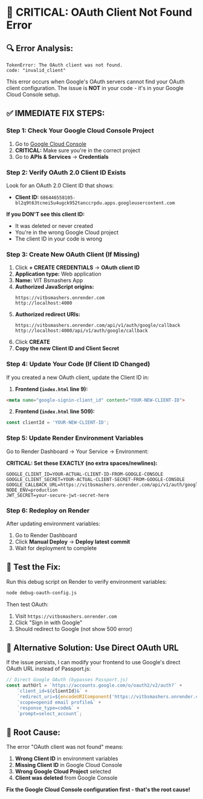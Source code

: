 # 🚨 CRITICAL: OAuth Client Not Found Error

## 🔍 **Error Analysis:**
```
TokenError: The OAuth client was not found.
code: "invalid_client"
```

This error occurs when Google's OAuth servers cannot find your OAuth client configuration. The issue is **NOT** in your code - it's in your Google Cloud Console setup.

## ✅ **IMMEDIATE FIX STEPS:**

### **Step 1: Check Your Google Cloud Console Project**

1. Go to [Google Cloud Console](https://console.cloud.google.com/)
2. **CRITICAL:** Make sure you're in the correct project
3. Go to **APIs & Services** → **Credentials**

### **Step 2: Verify OAuth 2.0 Client ID Exists**

Look for an OAuth 2.0 Client ID that shows:
- **Client ID:** `686446558105-bl2q9t63tcnei5u4ugck952tanccrpdu.apps.googleusercontent.com`

**If you DON'T see this client ID:**
- It was deleted or never created
- You're in the wrong Google Cloud project
- The client ID in your code is wrong

### **Step 3: Create New OAuth Client (If Missing)**

1. Click **+ CREATE CREDENTIALS** → **OAuth client ID**
2. **Application type:** Web application
3. **Name:** VIT Bsmashers App
4. **Authorized JavaScript origins:**
   ```
   https://vitbsmashers.onrender.com
   http://localhost:4000
   ```
5. **Authorized redirect URIs:**
   ```
   https://vitbsmashers.onrender.com/api/v1/auth/google/callback
   http://localhost:4000/api/v1/auth/google/callback
   ```
6. Click **CREATE**
7. **Copy the new Client ID and Client Secret**

### **Step 4: Update Your Code (If Client ID Changed)**

If you created a new OAuth client, update the Client ID in:

1. **Frontend (`index.html` line 9):**
```html
<meta name="google-signin-client_id" content="YOUR-NEW-CLIENT-ID">
```

2. **Frontend (`index.html` line 509):**
```javascript
const clientId = 'YOUR-NEW-CLIENT-ID';
```

### **Step 5: Update Render Environment Variables**

Go to Render Dashboard → Your Service → Environment:

**CRITICAL: Set these EXACTLY (no extra spaces/newlines):**
```
GOOGLE_CLIENT_ID=YOUR-ACTUAL-CLIENT-ID-FROM-GOOGLE-CONSOLE
GOOGLE_CLIENT_SECRET=YOUR-ACTUAL-CLIENT-SECRET-FROM-GOOGLE-CONSOLE
GOOGLE_CALLBACK_URL=https://vitbsmashers.onrender.com/api/v1/auth/google/callback
NODE_ENV=production
JWT_SECRET=your-secure-jwt-secret-here
```

### **Step 6: Redeploy on Render**

After updating environment variables:
1. Go to Render Dashboard
2. Click **Manual Deploy** → **Deploy latest commit**
3. Wait for deployment to complete

## 🧪 **Test the Fix:**

Run this debug script on Render to verify environment variables:
```bash
node debug-oauth-config.js
```

Then test OAuth:
1. Visit `https://vitbsmashers.onrender.com`
2. Click "Sign in with Google"
3. Should redirect to Google (not show 500 error)

## 🔧 **Alternative Solution: Use Direct OAuth URL**

If the issue persists, I can modify your frontend to use Google's direct OAuth URL instead of Passport.js:

```javascript
// Direct Google OAuth (bypasses Passport.js)
const authUrl = `https://accounts.google.com/o/oauth2/v2/auth?` +
    `client_id=${clientId}&` +
    `redirect_uri=${encodeURIComponent('https://vitbsmashers.onrender.com/api/v1/auth/google/callback')}&` +
    `scope=openid email profile&` +
    `response_type=code&` +
    `prompt=select_account`;
```

## 🎯 **Root Cause:**

The error "OAuth client was not found" means:
1. **Wrong Client ID** in environment variables
2. **Missing Client ID** in Google Cloud Console
3. **Wrong Google Cloud Project** selected
4. **Client was deleted** from Google Console

**Fix the Google Cloud Console configuration first - that's the root cause!**